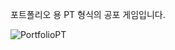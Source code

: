 포트폴리오 용 PT 형식의 공포 게임입니다.

![PortfolioPT](https://github.com/user-attachments/assets/08ff0440-b046-4f77-be3f-25894a6818da)

